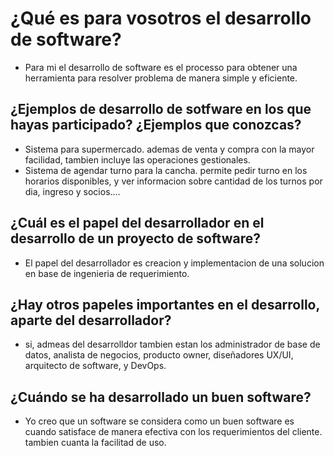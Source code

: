 # ¿Qué es para vosotros el desarrollo de software?

* Para mi el desarrollo de software es el processo para obtener una herramienta para resolver problema de manera simple y eficiente. 

## ¿Ejemplos de desarrollo de sotfware en los que hayas participado? ¿Ejemplos que conozcas?

- Sistema para supermercado. ademas de venta y compra con la mayor facilidad, tambien incluye las operaciones gestionales. 
- Sistema de agendar turno para la cancha. permite pedir turno en los horarios disponibles, y ver informacion sobre cantidad de los turnos por dia, ingreso y socios....

## ¿Cuál es el papel del desarrollador en el desarrollo de un proyecto de software?

* El papel del desarrollador es creacion y implementacion de una solucion en base de ingenieria de requerimiento.

## ¿Hay otros papeles importantes en el desarrollo, aparte del desarrollador?

* si, admeas del desarrolldor tambien estan los administrador de base de datos, analista de negocios, producto owner, diseñadores UX/UI, arquitecto de software, y DevOps.

## ¿Cuándo se ha desarrollado un buen software?

* Yo creo que un software se considera como un buen software es cuando satisface de manera efectiva con los requerimientos del cliente. tambien cuanta la facilitad de uso. 
